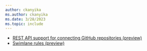 ```yaml
---
author: ckanyika
ms.author: ckanyika
ms.date: 3/28/2023
ms.topic: include
---
```


- [REST API support for connecting GitHub repositories (preview)](#rest-api-support-for-connecting-github-repositories-preview)
- [Swimlane rules (preview) ](#swimlane-rules-preview)
